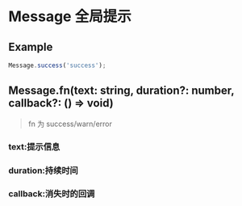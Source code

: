 # Message 全局提示

## Example

```jsx
Message.success('success');
```

## Message.fn(text: string, duration?: number, callback?: () => void)
> fn 为 success/warn/error

### text:提示信息
### duration:持续时间
### callback:消失时的回调

